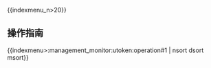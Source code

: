 {{indexmenu_n>20}}

## 操作指南

{{indexmenu>:management_monitor:utoken:operation#1 | nsort dsort msort}}
